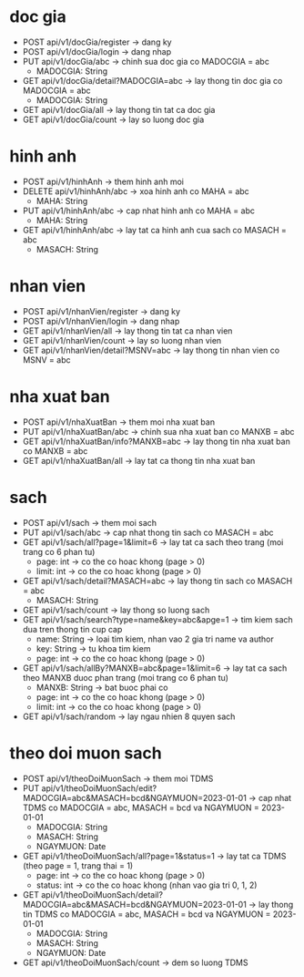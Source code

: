 # doc gia
- POST api/v1/docGia/register -> dang ky
- POST api/v1/docGia/login -> dang nhap
- PUT api/v1/docGia/abc -> chinh sua doc gia co MADOCGIA = abc
    + MADOCGIA: String
- GET api/v1/docGia/detail?MADOCGIA=abc -> lay thong tin doc gia co MADOCGIA = abc
    + MADOCGIA: String
- GET api/v1/docGia/all -> lay thong tin tat ca doc gia
- GET api/v1/docGia/count -> lay so luong doc gia

# hinh anh
- POST api/v1/hinhAnh -> them hinh anh moi
- DELETE api/v1/hinhAnh/abc -> xoa hinh anh co MAHA = abc
    + MAHA: String
- PUT api/v1/hinhAnh/abc -> cap nhat hinh anh co MAHA = abc
    + MAHA: String
- GET api/v1/hinhAnh/abc -> lay tat ca hinh anh cua sach co MASACH = abc
    + MASACH: String

# nhan vien
- POST api/v1/nhanVien/register -> dang ky
- POST api/v1/nhanVien/login -> dang nhap
- GET api/v1/nhanVien/all -> lay thong tin tat ca nhan vien
- GET api/v1/nhanVien/count -> lay so luong nhan vien
- GET api/v1/nhanVien/detail?MSNV=abc -> lay thong tin nhan vien co MSNV = abc

# nha xuat ban
- POST api/v1/nhaXuatBan -> them moi nha xuat ban
- PUT api/v1/nhaXuatBan/abc -> chinh sua nha xuat ban co MANXB = abc
- GET api/v1/nhaXuatBan/info?MANXB=abc -> lay thong tin nha xuat ban co MANXB = abc
- GET api/v1/nhaXuatBan/all -> lay tat ca thong tin nha xuat ban

# sach
- POST api/v1/sach -> them moi sach
- PUT api/v1/sach/abc -> cap nhat thong tin sach co MASACH = abc
- GET api/v1/sach/all?page=1&limit=6 -> lay tat ca sach theo trang (moi trang co 6 phan tu)
    + page: int -> co the co hoac khong (page > 0)
    + limit: int -> co the co hoac khong (page > 0)
- GET api/v1/sach/detail?MASACH=abc -> lay thong tin sach co MASACH = abc
    + MASACH: String
- GET api/v1/sach/count -> lay thong so luong sach
- GET api/v1/sach/search?type=name&key=abc&apge=1 -> tim kiem sach dua tren thong tin cup cap
    + name: String -> loai tim kiem, nhan vao 2 gia tri name va author
    + key: String -> tu khoa tim kiem
    + page: int -> co the co hoac khong (page > 0)
- GET api/v1/sach/allBy?MANXB=abc&page=1&limit=6 -> lay tat ca sach theo MANXB duoc phan trang (moi trang co 6 phan tu)
    + MANXB: String -> bat buoc phai co
    + page: int -> co the co hoac khong (page > 0)
    + limit: int -> co the co hoac khong (page > 0) 
- GET api/v1/sach/random -> lay ngau nhien 8 quyen sach

# theo doi muon sach
- POST api/v1/theoDoiMuonSach -> them moi TDMS
- PUT api/v1/theoDoiMuonSach/edit?MADOCGIA=abc&MASACH=bcd&NGAYMUON=2023-01-01 -> cap nhat TDMS co MADOCGIA = abc, MASACH = bcd va NGAYMUON = 2023-01-01
    + MADOCGIA: String
    + MASACH: String
    + NGAYMUON: Date
- GET api/v1/theoDoiMuonSach/all?page=1&status=1 -> lay tat ca TDMS (theo page = 1, trang thai = 1)
    + page: int -> co the co hoac khong (page > 0)
    + status: int -> co the co hoac khong (nhan vao gia tri 0, 1, 2)
- GET api/v1/theoDoiMuonSach/detail?MADOCGIA=abc&MASACH=bcd&NGAYMUON=2023-01-01 -> lay thong tin TDMS co MADOCGIA = abc, MASACH = bcd va NGAYMUON = 2023-01-01
    + MADOCGIA: String
    + MASACH: String
    + NGAYMUON: Date
- GET api/v1/theoDoiMuonSach/count -> dem so luong TDMS

